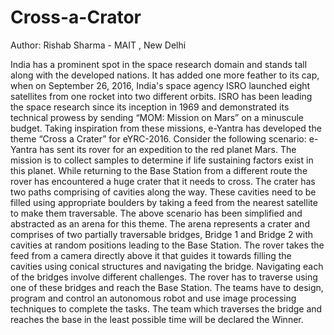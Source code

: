 # Cross-a-Crator

Author: Rishab Sharma - MAIT , New Delhi

India has a prominent spot in the space research domain and stands tall along with the developed nations. It has added one more feather to its cap, when on September 26, 2016, India's space agency ISRO launched eight satellites from one rocket into two different orbits. ISRO has been leading the space research since its inception in 1969 and demonstrated its technical prowess by sending “MOM: Mission on Mars” on a minuscule budget. Taking inspiration from these missions, e-Yantra has developed the theme “Cross a Crater” for eYRC-2016.   Consider the following scenario: e-Yantra has sent its rover for an expedition to the red planet Mars. The mission is to collect samples to determine if life sustaining factors exist in this planet. While returning to the Base Station from a different route the rover has encountered a huge crater that it needs to cross. The crater has two paths comprising of cavities along the way. These cavities need to be filled using appropriate boulders by taking a feed from the nearest satellite to make them traversable.   The above scenario has been simplified and abstracted as an arena for this theme. The arena represents a crater and comprises of two partially traversable bridges, Bridge 1 and Bridge 2 with cavities at random positions leading to the Base Station. The rover takes the feed from a camera directly above it that guides it towards filling the cavities using conical structures and navigating the bridge. Navigating each of the bridges involve different challenges. The rover has to traverse using one of these bridges and reach the Base Station.   The teams have to design, program and control an autonomous robot and use image processing techniques to complete the tasks. The team which traverses the bridge and reaches the base in the least possible time will be declared the Winner.
